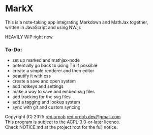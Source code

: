 # MarkX
This is a note-taking app integrating Markdown and MathJax together, written in JavaScript and using NW.js

HEAVILY WIP right now.

### __To-Do:__
- set up marked and mathjax-node
- potentially go back to using TS if possible
- create a simple renderer and then editor
- beautify it with css
- create a save and open system
- add hotkeys and settings
- make a way to save and embed svg files
- add tracking for the svg files
- add a tagging and lookup system
- sync with git and custom syncing

Copyright (C) 2025 [red.ornob](https://github.com/red-ornob) [<red.ornob.dev@gmail.com>](mailto:red.ornob.dev@gmail.com)\
This program is subject to the AGPL-3.0-or-later licence.\
Check NOTICE.md at the project root for the full notice.
